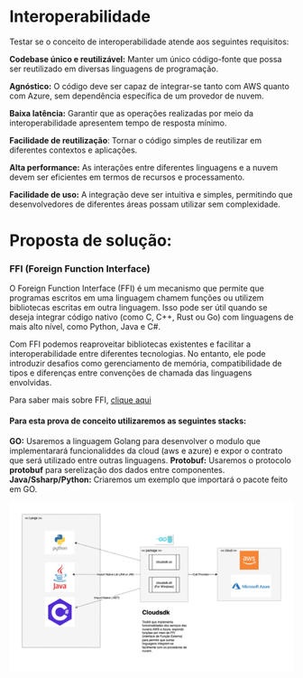 # Interoperabilidade 

Testar se o conceito de interoperabilidade atende aos seguintes requisitos:

**Codebase único e reutilizável:** Manter um único código-fonte que possa ser reutilizado em diversas linguagens de programação.

**Agnóstico:** O código deve ser capaz de integrar-se tanto com AWS quanto com Azure, sem dependência específica de um provedor de nuvem.

**Baixa latência:** Garantir que as operações realizadas por meio da interoperabilidade apresentem tempo de resposta mínimo.

**Facilidade de reutilização**: Tornar o código simples de reutilizar em diferentes contextos e aplicações.

**Alta performance:** As interações entre diferentes linguagens e a nuvem devem ser eficientes em termos de recursos e processamento.

**Facilidade de uso:** A integração deve ser intuitiva e simples, permitindo que desenvolvedores de diferentes áreas possam utilizar sem complexidade.

# Proposta de solução: 

### FFI (Foreign Function Interface)

O Foreign Function Interface (FFI) é um mecanismo que permite que programas escritos em uma linguagem chamem funções ou utilizem bibliotecas escritas em outra linguagem. Isso pode ser útil quando se deseja integrar código nativo (como C, C++, Rust ou Go) com linguagens de mais alto nível, como Python, Java e C#.

Com FFI podemos reaproveitar bibliotecas existentes e facilitar a interoperabilidade entre diferentes tecnologias. No entanto, ele pode introduzir desafios como gerenciamento de memória, compatibilidade de tipos e diferenças entre convenções de chamada das linguagens envolvidas.

Para saber mais sobre FFI, [clique aqui]()

#### Para esta prova de conceito utilizaremos as seguintes stacks:

**GO:** Usaremos a linguagem Golang para desenvolver o modulo que implementarará funcionaliddes da cloud (aws e azure) e expor o contrato que será utilizado entre outras linguagens.
**Protobuf:** Usaremos o protocolo **protobuf** para serelização dos dados entre componentes.
**Java/Ssharp/Python:** Criaremos um exemplo que importará o pacote feito em GO.


![proposta](./doc/ffi.drawio.png)







  

